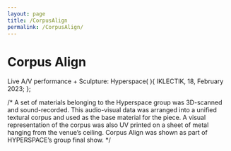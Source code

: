 ```yaml
---
layout: page
title: /CorpusAlign
permalink: /CorpusAlign/
---
```


# Corpus Align


Live A/V performance + Sculpture: Hyperspace( ){
IKLECTIK, 18, February 2023;
};

/*
 A set of materials belonging to the Hyperspace group was 3D-scanned and sound-recorded. This audio-visual data was arranged into a unified textural corpus and used as the base material for the piece. A visual representation of the corpus was also UV printed on a sheet of metal hanging from the venue’s ceiling. Corpus Align was shown as part of HYPERSPACE’s group final show.
*/
